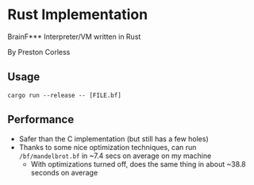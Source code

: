 
# Rust Implementation

BrainF*** Interpreter/VM written in Rust

By Preston Corless

## Usage

`cargo run --release -- [FILE.bf]`

## Performance

- Safer than the C implementation (but still has a few holes)
- Thanks to some nice optimization techniques, can run `/bf/mandelbrot.bf` in ~7.4 secs on average on my machine
    - With optimizations turned off, does the same thing in about ~38.8 seconds on average

